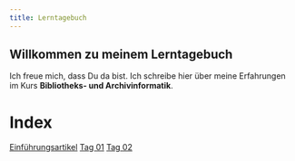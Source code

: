 ```yaml
---
title: Lerntagebuch
---
```


## Willkommen zu meinem Lerntagebuch

Ich freue mich, dass Du da bist. Ich schreibe hier über meine Erfahrungen im Kurs **Bibliotheks- und Archivinformatik**.

# Index 
<a href="https://github.com/xXxjaegerxXx/lerntagebuch/blob/master/_posts/2020-09-09-Einfuehrungseintrag.md">Einführungsartikel</a>
<a href="https://github.com/xXxjaegerxXx/lerntagebuch/blob/master/_posts/2020-09-10-tag01.md">Tag 01</a>
<a href="https://github.com/xXxjaegerxXx/lerntagebuch/blob/master/_posts/2020-09-25-tag02.md">Tag 02</a>
